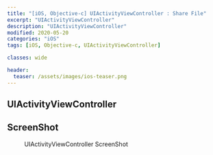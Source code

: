 ```yaml
---
title: "[iOS, Objective-c] UIActivityViewController : Share File"
excerpt: "UIActivityViewController"
description: "UIActivityViewController"
modified: 2020-05-20
categories: "iOS"
tags: [iOS, Objective-c, UIActivityViewController]

classes: wide

header:
  teaser: /assets/images/ios-teaser.png
---
```


## UIActivityViewController
<script src="https://gist.github.com/tigi44/2463f71a0d4d9a45cce0eab4a137fd8d.js"></script>
## ScreenShot
<figure>
	<a href="{{ site.url }}/assets/images/post/ios/UIActivityViewController.png"><img src="{{ site.url }}/assets/images/post/ios/UIActivityViewController.png" alt=""></a>
	<figcaption>UIActivityViewController ScreenShot</figcaption>
</figure>
